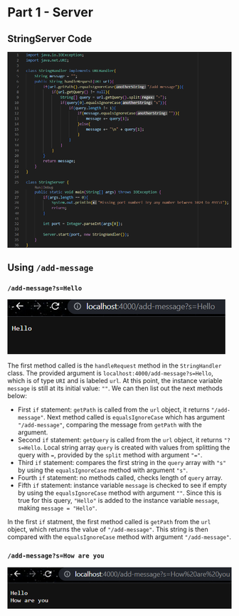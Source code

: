 # Part 1 - Server
## StringServer Code
![Code Image](week2images/stringservercode.png)

## Using `/add-message`
### `/add-message?s=Hello`
![Message 1 Image](week2images/firstmessage.png)

The first method called is the `handleRequest` method in the `StringHandler` class. The provided argument is `localhost:4000/add-message?s=Hello`, which is of type `URI` and is labeled `url`. At this point, the instance variable `message` is still at its initial value: `""`. We can then list out the next methods below:

- First `if` statement: `getPath` is called from the `url` object, it returns `"/add-message"`. Next method called is `equalsIgnoreCase` which has argument `"/add-message"`, comparing the message from `getPath` with the argument.
- Second `if` statement: `getQuery` is called from the `url` object, it returns `"?s=Hello`. Local string array `query` is created with values from splitting the query with `=`, provided by the `split` method with argument `"="`.
- Third `if` statement: compares the first string in the `query` array with `"s"` by using the `equalsIgnoreCase` method with argument `"s"`.
- Fourth `if` statement: no methods called, checks length of `query` array.
- Fifth `if` statement: instance variable `message` is checked to see if empty by using the `equalsIgnoreCase` method with argument `""`. Since this is true for this query, `"Hello"` is added to the instance variable `message`, making `message = "Hello"`. 

In the first `if` statment, the first method called is `getPath` from the `url` object, which returns the value of `"/add-message"`. This string is then compared with the `equalsIgnoreCase` method with argument `"/add-message"`.
### `/add-message?s=How are you`
![Message 2 Image](week2images/secondmessage.png)
